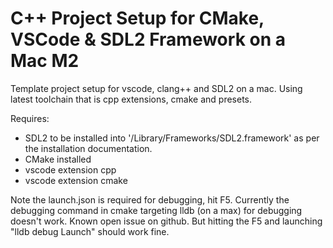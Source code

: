# C++ Project Setup for CMake, VSCode & SDL2 Framework on a Mac M2

Template project setup for vscode, clang++ and SDL2 on a mac. Using latest toolchain that is cpp extensions, cmake and presets.

Requires:
- SDL2 to be installed into '/Library/Frameworks/SDL2.framework' as per the installation documentation.
- CMake installed
- vscode extension cpp
- vscode extension cmake

Note the launch.json is required for debugging, hit F5. Currently the debugging command in cmake targeting lldb (on a max) for debugging doesn't work. Known open issue on github. But hitting the F5 and launching "lldb debug Launch" should work fine.
